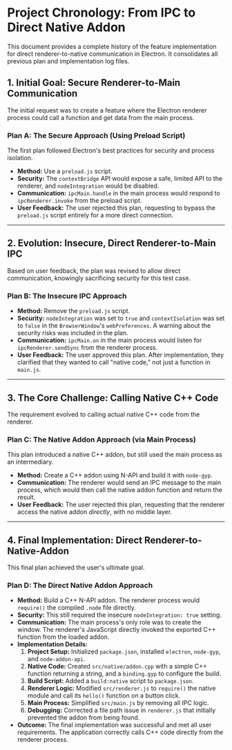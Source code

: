 # Project Chronology: From IPC to Direct Native Addon

This document provides a complete history of the feature implementation for direct renderer-to-native communication in Electron. It consolidates all previous plan and implementation log files.

## 1. Initial Goal: Secure Renderer-to-Main Communication

The initial request was to create a feature where the Electron renderer process could call a function and get data from the main process.

### Plan A: The Secure Approach (Using Preload Script)

The first plan followed Electron's best practices for security and process isolation.

- **Method:** Use a `preload.js` script.
- **Security:** The `contextBridge` API would expose a safe, limited API to the renderer, and `nodeIntegration` would be disabled.
- **Communication:** `ipcMain.handle` in the main process would respond to `ipcRenderer.invoke` from the preload script.
- **User Feedback:** The user rejected this plan, requesting to bypass the `preload.js` script entirely for a more direct connection.

---

## 2. Evolution: Insecure, Direct Renderer-to-Main IPC

Based on user feedback, the plan was revised to allow direct communication, knowingly sacrificing security for this test case.

### Plan B: The Insecure IPC Approach

- **Method:** Remove the `preload.js` script.
- **Security:** `nodeIntegration` was set to `true` and `contextIsolation` was set to `false` in the `BrowserWindow`'s `webPreferences`. A warning about the security risks was included in the plan.
- **Communication:** `ipcMain.on` in the main process would listen for `ipcRenderer.sendSync` from the renderer process.
- **User Feedback:** The user approved this plan. After implementation, they clarified that they wanted to call "native code," not just a function in `main.js`.

---

## 3. The Core Challenge: Calling Native C++ Code

The requirement evolved to calling actual native C++ code from the renderer.

### Plan C: The Native Addon Approach (via Main Process)

This plan introduced a native C++ addon, but still used the main process as an intermediary.

- **Method:** Create a C++ addon using N-API and build it with `node-gyp`.
- **Communication:** The renderer would send an IPC message to the main process, which would then call the native addon function and return the result.
- **User Feedback:** The user rejected this plan, requesting that the renderer access the native addon *directly*, with no middle layer.

---

## 4. Final Implementation: Direct Renderer-to-Native-Addon

This final plan achieved the user's ultimate goal.

### Plan D: The Direct Native Addon Approach

- **Method:** Build a C++ N-API addon. The renderer process would `require()` the compiled `.node` file directly.
- **Security:** This still required the insecure `nodeIntegration: true` setting.
- **Communication:** The main process's only role was to create the window. The renderer's JavaScript directly invoked the exported C++ function from the loaded addon.
- **Implementation Details:**
    1.  **Project Setup:** Initialized `package.json`, installed `electron`, `node-gyp`, and `node-addon-api`.
    2.  **Native Code:** Created `src/native/addon.cpp` with a simple C++ function returning a string, and a `binding.gyp` to configure the build.
    3.  **Build Script:** Added a `build:native` script to `package.json`.
    4.  **Renderer Logic:** Modified `src/renderer.js` to `require()` the native module and call its `hello()` function on a button click.
    5.  **Main Process:** Simplified `src/main.js` by removing all IPC logic.
    6.  **Debugging:** Corrected a file path issue in `renderer.js` that initially prevented the addon from being found.
- **Outcome:** The final implementation was successful and met all user requirements. The application correctly calls C++ code directly from the renderer process. 